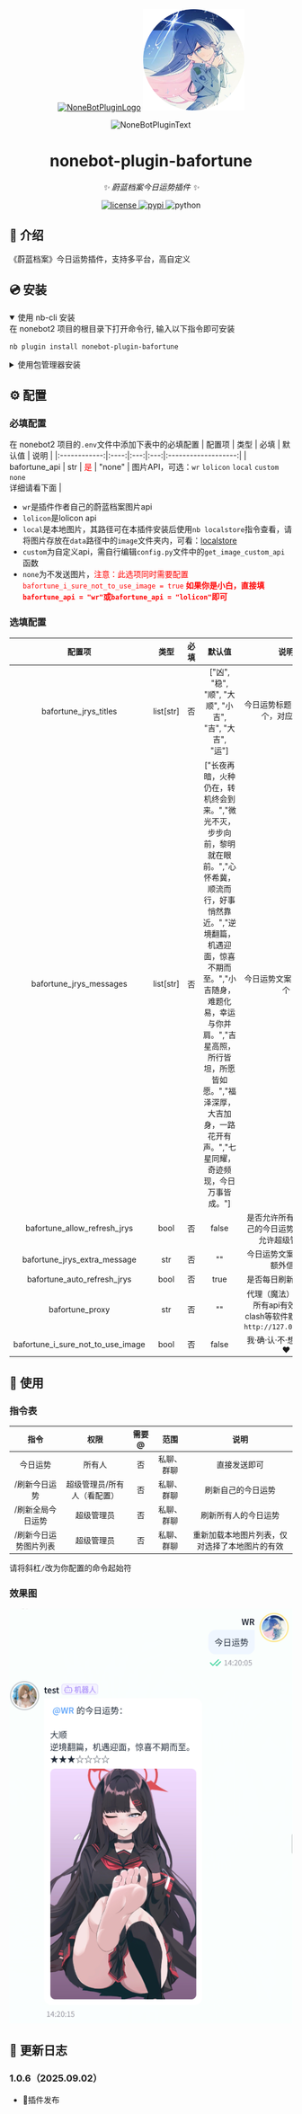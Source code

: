 <div align="center">
  <a href="https://v2.nonebot.dev/store"><img src="https://github.com/A-kirami/nonebot-plugin-template/blob/resources/nbp_logo.png" width="180" height="180" alt="NoneBotPluginLogo"></a>
  <img src="https://github.com/captain-wangrun-cn/wr-nonebot-plugin-template/blob/resources/wr_avatar.jpg" width="180">
  <br>
  <p><img src="https://github.com/A-kirami/nonebot-plugin-template/blob/resources/NoneBotPlugin.svg" width="240" alt="NoneBotPluginText"></p>
</div>

<div align="center">

# nonebot-plugin-bafortune

_✨ 蔚蓝档案今日运势插件 ✨_


<a href="./LICENSE">
    <img src="https://img.shields.io/github/license/captain-wangrun-cn/nonebot-plugin-bafortune.svg" alt="license">
</a>
<a href="https://pypi.python.org/pypi/nonebot-plugin-bafortune">
    <img src="https://img.shields.io/pypi/v/nonebot-plugin-bafortune.svg" alt="pypi">
</a>
<img src="https://img.shields.io/badge/python-3.9+-blue.svg" alt="python">

</div>

## 📖 介绍

《蔚蓝档案》今日运势插件，支持多平台，高自定义

## 💿 安装

<details open>
<summary>使用 nb-cli 安装</summary>
在 nonebot2 项目的根目录下打开命令行, 输入以下指令即可安装

    nb plugin install nonebot-plugin-bafortune

</details>

<details>
<summary>使用包管理器安装</summary>
在 nonebot2 项目的插件目录下, 打开命令行, 根据你使用的包管理器, 输入相应的安装命令

<details>
<summary>pip</summary>

    pip install nonebot-plugin-bafortune
</details>


打开 nonebot2 项目根目录下的 `pyproject.toml` 文件, 在 `[tool.nonebot]` 部分追加写入

    plugins = ["nonebot_plugin_bafortune"]

</details>

## ⚙️ 配置

### 必填配置
在 nonebot2 项目的`.env`文件中添加下表中的必填配置
| 配置项          | 类型   | 必填 | 默认值 | 说明                  |
|:------------:|:----:|:---:|:---:|:-------------------:|
| bafortune_api | str | <font color="red">是</font>  | "none"  | 图片API，可选：`wr` `lolicon` `local` `custom` `none` <br>详细请看下面 |

- `wr`是插件作者自己的蔚蓝档案图片api
- `lolicon`是lolicon api
- `local`是本地图片，其路径可在本插件安装后使用`nb localstore`指令查看，请将图片存放在`data`路径中的`image`文件夹内，可看：[localstore](https://github.com/nonebot/plugin-localstore)
- `custom`为自定义api，需自行编辑`config.py`文件中的`get_image_custom_api`函数
- `none`为不发送图片，<font color="red">注意：此选项同时需要配置`bafortune_i_sure_not_to_use_image = true`</font>
<font color="red"><strong>如果你是小白，直接填`bafortune_api = "wr"`或`bafortune_api = "lolicon"`即可</strong></font>

### 选填配置
| 配置项          | 类型   | 必填 | 默认值 | 说明                  |
|:------------:|:----:|:---:|:---:|:-------------------:|
| bafortune_jrys_titles | list[str] | 否  | ["凶", "稳", "顺", "大顺", "小吉", "吉", "大吉", "运"]  | 今日运势标题，总共有8个，对应7颗⭐ |
| bafortune_jrys_messages | list[str] | 否  | ["长夜再暗，火种仍在，转机终会到来。","微光不灭，步步向前，黎明就在眼前。","心怀希冀，顺流而行，好事悄然靠近。","逆境翻篇，机遇迎面，惊喜不期而至。","小吉随身，难题化易，幸运与你并肩。","吉星高照，所行皆坦，所愿皆如愿。","福泽深厚，大吉加身，一路花开有声。","七星同耀，奇迹频现，今日万事皆成。"]  | 今日运势文案，总共有8个 |
| bafortune_allow_refresh_jrys | bool | 否  | false  | 是否允许所有人刷新自己的今日运势，否为只允许超级管理员 |
| bafortune_jrys_extra_message | str | 否  | ""  | 今日运势文案后附加的额外信息 |
| bafortune_auto_refresh_jrys | bool | 否  | true  | 是否每日刷新今日运势 |
| bafortune_proxy | str | 否  | ""  | 代理（魔法）地址，对所有api有效，一般clash等软件默认地址为`http://127.0.0.1:7890` |
| bafortune_i_sure_not_to_use_image | bool | 否  | false  | 我·确·认·不·想·用·图·片❤ |

## 🎉 使用
### 指令表
| 指令 | 权限 | 需要@ | 范围 | 说明 |
|:-----:|:----:|:----:|:----:|:----:|
| 今日运势 | 所有人 | 否 | 私聊、群聊 | 直接发送即可 |
| /刷新今日运势 | 超级管理员/所有人（看配置） | 否 | 私聊、群聊 | 刷新自己的今日运势 |
| /刷新全局今日运势 | 超级管理员 | 否 | 私聊、群聊 | 刷新所有人的今日运势 |
| /刷新今日运势图片列表 | 超级管理员 | 否 | 私聊、群聊 | 重新加载本地图片列表，仅对选择了本地图片的有效 |

请将斜杠`/`改为你配置的命令起始符

### 效果图
<img src="imgs/image.png">

## 📃 更新日志
### 1.0.6（2025.09.02）
- 🧋插件发布
